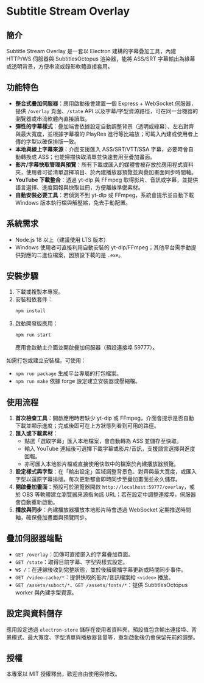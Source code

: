 # Subtitle Stream Overlay

## 簡介
Subtitle Stream Overlay 是一套以 Electron 建構的字幕疊加工具，內建 HTTP/WS 伺服器與 SubtitlesOctopus 渲染器，能將 ASS/SRT 字幕輸出為綠幕或透明背景，方便串流或錄影軟體直接套用。

## 功能特色
- **整合式疊加伺服器**：應用啟動後會建置一個 Express + WebSocket 伺服器，提供 `/overlay` 頁面、`/state` API 以及字幕/字型資源路徑，可在同一台機器的瀏覽器或串流軟體內直接讀取。
- **彈性的字幕樣式**：疊加端會依據設定自動調整背景（透明或綠幕）、左右對齊與最大寬度，並根據字幕檔的 PlayRes 進行等比縮放；可載入內建或使用者上傳的字型以確保排版一致。
- **本地與線上字幕來源**：介面支援匯入 ASS/SRT/VTT/SSA 字幕，必要時會自動轉換成 ASS；也能掃描快取清單並快速套用至疊加畫面。
- **影片/字幕快取管理與預覽**：所有下載或匯入的媒體會被存放於應用程式資料夾，使用者可從清單選擇項目、於內建播放器預覽並與疊加畫面同步時間軸。
- **YouTube 下載整合**：透過 yt-dlp 與 FFmpeg 取得影片、音訊或字幕，並提供語言選擇、進度回報與快取註冊，方便離線準備素材。
- **自動安裝必要工具**：若偵測不到 yt-dlp 或 FFmpeg，系統會提示並自動下載 Windows 版本執行檔與解壓縮，免去手動配置。

## 系統需求
- Node.js 18 以上（建議使用 LTS 版本）
- Windows 使用者可直接利用自動安裝的 yt-dlp/FFmpeg；其他平台需手動提供對應的二進位檔案，因預設下載的是 `.exe`。

## 安裝步驟
1. 下載或複製本專案。
2. 安裝相依套件：
   ```bash
   npm install
   ```
3. 啟動開發版應用：
   ```bash
   npm run start
   ```
   應用會啟動主介面並開啟疊加伺服器（預設連接埠 59777）。

如需打包或建立安裝檔，可使用：
- `npm run package` 生成平台專屬的打包檔案。
- `npm run make` 依據 forge 設定建立安裝器或壓縮檔。

## 使用流程
1. **首次檢查工具**：開啟應用時若缺少 yt-dlp 或 FFmpeg，介面會提示是否自動下載並顯示進度；完成後即可在上方狀態列看到可用的路徑。
2. **匯入或下載素材**：
   - 點選「選取字幕」匯入本地檔案，會自動轉為 ASS 並儲存至快取。
   - 輸入 YouTube 連結後可選擇下載字幕或影片/音訊，支援語言選擇與進度回報。
   - 亦可匯入本地影片檔或直接使用快取中的檔案於內建播放器預覽。
3. **設定樣式與字型**：在「輸出設定」區域調整背景色、對齊與最大寬度，或匯入字型以還原字幕排版。每次更新都會即時同步至疊加畫面並永久儲存。
4. **開啟疊加畫面**：預設可於瀏覽器開啟 `http://localhost:59777/overlay`，或於 OBS 等軟體建立瀏覽器來源指向該 URL；若在設定中調整連接埠，伺服器會自動重新啟動。
5. **播放與同步**：內建播放器播放本地影片時會透過 WebSocket 定期推送時間軸，確保疊加畫面與預覽同步。

## 疊加伺服器端點
- `GET /overlay`：回傳可直接嵌入的字幕疊加頁面。
- `GET /state`：取得目前字幕、字型與樣式設定。
- `WS /`：在連線後收到完整狀態，並於後續廣播字幕更新或時間同步事件。
- `GET /video-cache/*`：提供快取的影片/音訊檔案給 `<video>` 播放。
- `GET /assets/suboct/*`、`GET /assets/fonts/*`：提供 SubtitlesOctopus worker 與內建字型資源。

## 設定與資料儲存
應用設定透過 `electron-store` 儲存在使用者資料夾，預設值包含輸出連接埠、背景模式、最大寬度、字型清單與播放器音量等，重新啟動後仍會保留先前的調整。

## 授權
本專案以 MIT 授權釋出，歡迎自由使用與修改。
